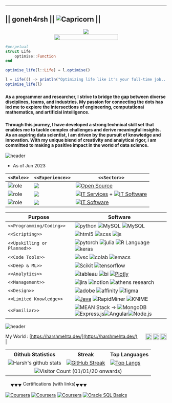 ----
## || goneh4rsh <!--♑-->  || ![Capricorn](https://img.icons8.com/ios/16/ffffff/capricorn.png) ||



<div align="center">
  <a href="https://github.com/special-repo">
    <img src="https://img.shields.io/badge/Final%20Year%20@%20MIT%20Manipal-FF5733?style=for-the-badge&logoColor=white">
  </a>
</div>
<div align="center">
  <a href="#">
    <img src="https://img.shields.io/badge/Research%20→%20Program%20→%20Innovate-555?style=for-the-badge&logoColor=white" width="200" height="18">
  </a>
</div>




```julia 
#perpetual
struct Life
    optimise::Function
end

optimise_life(l::Life) = l.optimise()

l = Life(() -> println("Optimizing life like it's your full-time job..."))
optimise_life(l)

```

<!--
**gonewithharshwinds/gonewithharshwinds** is a ✨ _special_ ✨ repository because its `README.md` (this file) appears on your GitHub profile.
Here are some ideas to get you started:

- 🔭 I’m currently working on ...
- 🌱 I’m currently learning ...
- 👯 I’m looking to collaborate on ...
- 🤔 I’m looking for help with ...
- 💬 Ask me about ...
- 📫 How to reach me: ...
- 😄 Pronouns: ...
- ⚡ Fun fact: ...
-->


### <sub> As a programmer and researcher, I strive to bridge the gap between diverse disciplines, teams, and industries. My passion for connecting the dots has led me to explore the intersections of engineering, computational mathematics, and artificial intelligence. </sub>
### <sub> Through this journey, I have developed a strong technical skill set that enables me to tackle complex challenges and derive meaningful insights. As an aspiring data scientist, I am driven by the pursuit of knowledge and innovation. With my unique blend of creativity and analytical rigor, I am committed to making a positive impact in the world of data science. </sub>

![header](https://capsule-render.vercel.app/api?type=rect&color=gradient&height=2)

- As of Jun 2023

|```<<Role>>```|```<<Experience>>```|```<<Sector>>```|
|-|-|-|
|![role](https://img.shields.io/badge/Role-MLnAI-brightgreen?style=flat-square)| ![](https://img.shields.io/badge/4%20months-blue?style=flat-square)| [![Open Source](https://img.shields.io/badge/Open%20Source-Yes-brightgreen?style=flat-square)](https://opensource.org/) |
|![role](https://img.shields.io/badge/Role-SDT-brightgreen?style=flat-square)| ![](https://img.shields.io/badge/6%20months-blue?style=flat-square)| [![IT Services](https://img.shields.io/badge/Industry-IT%20Services-blue?style=flat-square)](https://en.wikipedia.org/wiki/IT_service_management) + [![IT Software](https://img.shields.io/badge/Industry-IT%20Software-orange?style=flat-square)](https://en.wikipedia.org/wiki/Software_industry)|
|![role](https://img.shields.io/badge/Role-BDT-brightgreen?style=flat-square) | ![](https://img.shields.io/badge/4%20months-blue?style=flat-square)| [![IT Software](https://img.shields.io/badge/Industry-IT%20Software-orange?style=flat-square)](https://en.wikipedia.org/wiki/Software_industry)|

| Purpose                        | Software                                                                                                                                                    |
|-------------------------------|-------------------------------------------------------------------------------------------------------------------------------------------------------------|
| `<<Programming/Coding>>`      | ![python](https://img.shields.io/badge/Python-555?style=for-the-badge&logo=python&logoColor=white) ![MySQL](https://img.shields.io/badge/MySQL-555?style=for-the-badge&logo=mysql&logoColor=white) ![MySQL](https://img.shields.io/badge/C++-555?style=for-the-badge&logo=c%2B%2B&logoColor=white) |
| `<<Scripting>>`               | ![html5](https://img.shields.io/badge/HTML-555?style=for-the-badge&logo=html5&logoColor=white) ![scss](https://img.shields.io/badge/SCSS-555?style=for-the-badge&logo=sass&logoColor=white) ![js](https://img.shields.io/badge/JavaScript-555?style=for-the-badge&logo=javascript&logoColor=white) |
| `<<Upskilling or Planned>>`   | ![pytorch](https://img.shields.io/badge/PyTorch-555?style=for-the-badge&logo=pytorch&logoColor=white) ![julia](https://img.shields.io/badge/Julia-555?style=for-the-badge&logo=julia&logoColor=white) ![R Language](https://img.shields.io/badge/R-555?style=for-the-badge&logo=R&logoColor=white) ![keras](https://img.shields.io/badge/Keras-555?style=for-the-badge&logo=keras&logoColor=white) |
| `<<Code Tools>>`              | ![vsc](https://img.shields.io/badge/VS_Code-555?style=for-the-badge&logo=visual-studio-code&logoColor=white) ![colab](https://img.shields.io/badge/Colab-555?style=for-the-badge&logo=google-colab&logoColor=white) ![emacs](https://img.shields.io/badge/Emacs-555?style=for-the-badge&logo=gnu-emacs&logoColor=white) |
| `<<Deep & ML>>`               | ![Scikit](https://img.shields.io/badge/Scikit--learn-555?style=for-the-badge&logo=scikit-learn&logoColor=white) ![tensorflow](https://img.shields.io/badge/TensorFlow-555?style=for-the-badge&logo=tensorflow&logoColor=white) |
| `<<Analytics>>`               | ![tableau](https://img.shields.io/badge/Tableau-555?style=for-the-badge&logo=tableau&logoColor=white) ![bi](https://img.shields.io/badge/BI-555?style=for-the-badge&logo=power-bi&logoColor=white) [![Plotly](https://img.shields.io/badge/Plotly-555?style=for-the-badge&logo=plotly&logoColor=white)](https://plotly.com/) |
| `<<Management>>`              | ![jira](https://img.shields.io/badge/Jira-555?style=for-the-badge&logo=jira&logoColor=white) ![notion](https://img.shields.io/badge/Notion-555?style=for-the-badge&logo=notion&logoColor=white) ![athens research](https://img.shields.io/badge/Athens_Research-555?style=for-the-badge&logo=athens-research&logoColor=white) |
| `<<Design>>`                  | ![adobe](https://img.shields.io/badge/Adobe-555?style=for-the-badge&logo=adobe&logoColor=white) ![affinity](https://img.shields.io/badge/Affinity-555?style=for-the-badge&logo=affinity&logoColor=white) ![figma](https://img.shields.io/badge/Figma-555?style=for-the-badge&logo=figma&logoColor=white) |
| `<<Limited Knowledge>>`             | [![Java](https://img.shields.io/badge/Java-555?style=for-the-badge&logo=java&logoColor=white)](https://www.java.com) ![RapidMiner](https://img.shields.io/badge/RapidMiner-555?style=for-the-badge&logo=rapidminer&logoColor=white) ![KNIME](https://img.shields.io/badge/KNIME-555?style=for-the-badge&logo=knime&logoColor=white) |
| ```<<Familiar>>``` |![MEAN Stack](https://img.shields.io/badge/MEAN_Stack-555?style=for-the-badge&logo=mean-stack&logoColor=white) &rarr; ![MongoDB](https://img.shields.io/badge/MongoDB-555?style=for-the-badge&logo=mongodb&logoColor=white)![Express.js](https://img.shields.io/badge/Express.js-555?style=for-the-badge&logo=express&logoColor=white)![Angular](https://img.shields.io/badge/Angular-555?style=for-the-badge&logo=angular&logoColor=white)![Node.js](https://img.shields.io/badge/Node.js-555?style=for-the-badge&logo=node.js&logoColor=white)|


![header](https://capsule-render.vercel.app/api?type=rect&color=gradient&height=2)


My World : [https://harshmehta.dev/](https://harshmehta.dev/) &nbsp;&nbsp;&nbsp;
<a href="https://www.instagram.com/gonewith_harsh_winds/">
  <img align="right" alt="Harsh's Instagram" width="20px" src="https://cdn.jsdelivr.net/npm/simple-icons@v3/icons/instagram.svg" />
</a>
<a href="https://linkedin.com/in/harsh-mehta-79611813a/">
  <img align="right" alt="Harsh's LinkedIn" width="20px" src="https://cdn.jsdelivr.net/npm/simple-icons@v3/icons/linkedin.svg" />
</a>
<a href="https://dribbble.com/gonewithharshwinds">
  <img align="right" alt="Harsh's Dribbble" width="20px" src="https://cdn.jsdelivr.net/npm/simple-icons@v3/icons/dribbble.svg" />
</a>| 
<!--
|Github Statistics|Streak|Top Languages|
|-|-|-|
|![Harsh's github stats](https://github-readme-stats.vercel.app/api?username=gonewithharshwinds&layout=compact&show_icons=true&theme=tokyonight)|[![GitHub Streak](https://github-readme-streak-stats.herokuapp.com/?user=gonewithharshwinds&layout=compact&theme=tokyonight)](https://git.io/streak-stats)|[![Top Langs](https://github-readme-stats.vercel.app/api/top-langs/?username=gonewithharshwinds&layout=compact&langs_count=8&theme=tokyonight)](https://github.com/gonewithharshwinds/github-readme-stats)|

![Visitor Count (01/01/20 onwards)](https://profile-counter.glitch.me/{gonewithharshwinds}/count.svg)
-->
<table>
  <tr>
    <th>Github Statistics</th>
    <th>Streak</th>
    <th>Top Languages</th>
  </tr>
  <tr>
    <td><img src="https://github-readme-stats.vercel.app/api?username=gonewithharshwinds&layout=compact&show_icons=true&theme=tokyonight" alt="Harsh's github stats"></td>
    <td><a href="https://git.io/streak-stats"><img src="https://github-readme-streak-stats.herokuapp.com/?user=gonewithharshwinds&layout=compact&theme=tokyonight" alt="GitHub Streak"></a></td>
    <td><a href="https://github.com/gonewithharshwinds/github-readme-stats"><img src="https://github-readme-stats.vercel.app/api/top-langs/?username=gonewithharshwinds&layout=compact&langs_count=8&theme=tokyonight" alt="Top Langs"></a></td>
  </tr>
  <tr>
    <td colspan="3" align="center"><img src="https://profile-counter.glitch.me/{gonewithharshwinds}/count.svg" alt="Visitor Count (01/01/20 onwards)"></td>
  </tr>
</table>



&nbsp;&nbsp;&nbsp; 
<sub>&#9660;&#9660;&#9660;</sub> Certifications (with links)<sub>&#9660;&#9660;&#9660;</sub>
&nbsp;&nbsp;&nbsp;

[![Coursera](https://img.shields.io/badge/Coursera-Introduction%20to%20Python%20Scripting%20for%20DevOps-blue?style=flat-square&logo=coursera&logoColor=white)](https://www.coursera.org/account/accomplishments/certificate/BFN3682HL4RB)
[![Coursera](https://img.shields.io/badge/Coursera-Introduction%20to%20Cybersecurity%20Tools%20%26%20Cyber%20Attacks-blue?style=flat-square&logo=coursera&logoColor=white)](https://www.coursera.org/account/accomplishments/certificate/8L9R7BDP3EB9)
[![Coursera](https://img.shields.io/badge/Coursera-Introduction%20to%20Bash%20Shell%20Scripting-blue?style=flat-square&logo=coursera&logoColor=white)](https://www.coursera.org/account/accomplishments/certificate/4FMGVJK353RF)
[![Oracle SQL Basics](https://img.shields.io/badge/Coursera-Oracle%20SQL%20Basics-blue?style=flat-square&logo=coursera&logoColor=white)](https://www.coursera.org/account/accomplishments/certificate/KPQ68MSWW3R9)
